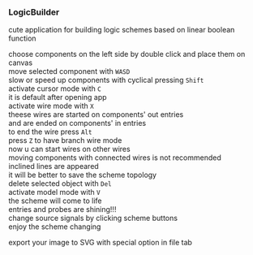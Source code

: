 ### LogicBuilder

cute application for building logic schemes based on linear boolean function  

choose components on the left side by double click and place them on canvas  
move selected component with `WASD`  
slow or speed up components with cyclical pressing `Shift`  
activate cursor mode with `C`   
it is default after opening app  
activate wire mode with `X`   
theese wires are started on components' out entries  
and are ended on components' in entries  
to end the wire press `Alt`  
press `Z` to have branch wire mode  
now u can start wires on other wires  
moving components with connected wires is not recommended  
inclined lines are appeared  
it will be better to save the scheme topology  
delete selected object with `Del`  
activate model mode with `V`  
the scheme will come to life  
entries and probes are shining!!!  
change source signals by clicking scheme buttons  
enjoy the scheme changing  

export your image to SVG with special option in file tab  
